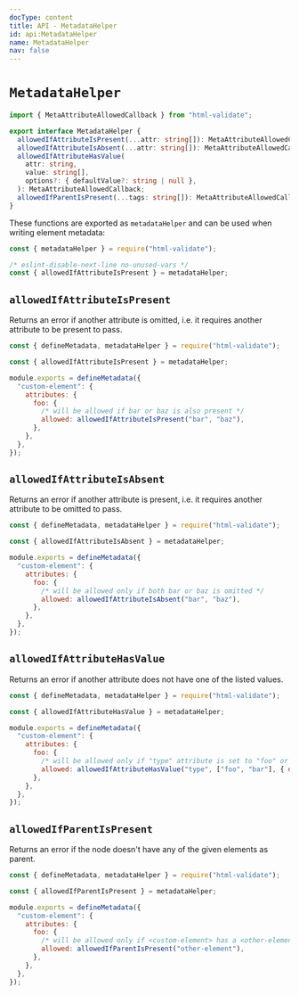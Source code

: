```yaml
---
docType: content
title: API - MetadataHelper
id: api:MetadataHelper
name: MetadataHelper
nav: false
---
```


# `MetadataHelper`

```ts
import { MetaAttributeAllowedCallback } from "html-validate";

export interface MetadataHelper {
  allowedIfAttributeIsPresent(...attr: string[]): MetaAttributeAllowedCallback;
  allowedIfAttributeIsAbsent(...attr: string[]): MetaAttributeAllowedCallback;
  allowedIfAttributeHasValue(
    attr: string,
    value: string[],
    options?: { defaultValue?: string | null },
  ): MetaAttributeAllowedCallback;
  allowedIfParentIsPresent(...tags: string[]): MetaAttributeAllowedCallback;
}
```

These functions are exported as `metadataHelper` and can be used when writing element metadata:

```js
const { metadataHelper } = require("html-validate");

/* eslint-disable-next-line no-unused-vars */
const { allowedIfAttributeIsPresent } = metadataHelper;
```

## `allowedIfAttributeIsPresent`

Returns an error if another attribute is omitted, i.e. it requires another attribute to be present to pass.

```js
const { defineMetadata, metadataHelper } = require("html-validate");

const { allowedIfAttributeIsPresent } = metadataHelper;

module.exports = defineMetadata({
  "custom-element": {
    attributes: {
      foo: {
        /* will be allowed if bar or baz is also present */
        allowed: allowedIfAttributeIsPresent("bar", "baz"),
      },
    },
  },
});
```

## `allowedIfAttributeIsAbsent`

Returns an error if another attribute is present, i.e. it requires another attribute to be omitted to pass.

```js
const { defineMetadata, metadataHelper } = require("html-validate");

const { allowedIfAttributeIsAbsent } = metadataHelper;

module.exports = defineMetadata({
  "custom-element": {
    attributes: {
      foo: {
        /* will be allowed only if both bar or baz is omitted */
        allowed: allowedIfAttributeIsAbsent("bar", "baz"),
      },
    },
  },
});
```

## `allowedIfAttributeHasValue`

Returns an error if another attribute does not have one of the listed values.

```js
const { defineMetadata, metadataHelper } = require("html-validate");

const { allowedIfAttributeHasValue } = metadataHelper;

module.exports = defineMetadata({
  "custom-element": {
    attributes: {
      foo: {
        /* will be allowed only if "type" attribute is set to "foo" or "bar", with the default being "foo" */
        allowed: allowedIfAttributeHasValue("type", ["foo", "bar"], { defaultValue: "foo" }),
      },
    },
  },
});
```

## `allowedIfParentIsPresent`

Returns an error if the node doesn't have any of the given elements as parent.

```js
const { defineMetadata, metadataHelper } = require("html-validate");

const { allowedIfParentIsPresent } = metadataHelper;

module.exports = defineMetadata({
  "custom-element": {
    attributes: {
      foo: {
        /* will be allowed only if <custom-element> has a <other-element> as ancestor  */
        allowed: allowedIfParentIsPresent("other-element"),
      },
    },
  },
});
```
